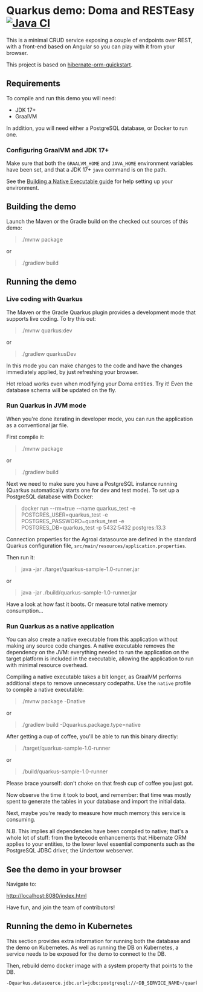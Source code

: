 # Quarkus demo: Doma and RESTEasy [![Java CI](https://github.com/domaframework/quarkus-sample/workflows/Java%20CI/badge.svg)](https://github.com/domaframework/quarkus-sample/actions?query=workflow%3A%22Java+CI%22)

This is a minimal CRUD service exposing a couple of endpoints over REST,
with a front-end based on Angular so you can play with it from your browser.

This project is based on [hibernate-orm-quickstart](https://github.com/quarkusio/quarkus-quickstarts/tree/master/hibernate-orm-quickstart).

## Requirements

To compile and run this demo you will need:

- JDK 17+
- GraalVM

In addition, you will need either a PostgreSQL database, or Docker to run one.

### Configuring GraalVM and JDK 17+

Make sure that both the `GRAALVM_HOME` and `JAVA_HOME` environment variables have
been set, and that a JDK 17+ `java` command is on the path.

See the [Building a Native Executable guide](https://quarkus.io/guides/building-native-image)
for help setting up your environment.

## Building the demo

Launch the Maven or the Gradle build on the checked out sources of this demo:

> ./mvnw package

or

> ./gradlew build

## Running the demo

### Live coding with Quarkus

The Maven or the Gradle Quarkus plugin provides a development mode that supports
live coding. To try this out:

> ./mvnw quarkus:dev

or

> ./gradlew quarkusDev

In this mode you can make changes to the code and have the changes immediately applied, by just refreshing your browser.

Hot reload works even when modifying your Doma entities.
Try it! Even the database schema will be updated on the fly.

### Run Quarkus in JVM mode

When you're done iterating in developer mode, you can run the application as a
conventional jar file.

First compile it:

> ./mvnw package

or

> ./gradlew build

Next we need to make sure you have a PostgreSQL instance running (Quarkus automatically starts one for dev and test mode).
To set up a PostgreSQL database with Docker:

> docker run --rm=true --name quarkus_test -e POSTGRES_USER=quarkus_test -e POSTGRES_PASSWORD=quarkus_test -e POSTGRES_DB=quarkus_test -p 5432:5432 postgres:13.3

Connection properties for the Agroal datasource are defined in the standard Quarkus configuration file, `src/main/resources/application.properties`.

Then run it:

> java -jar ./target/quarkus-sample-1.0-runner.jar

or

> java -jar ./build/quarkus-sample-1.0-runner.jar

Have a look at how fast it boots.
Or measure total native memory consumption...

### Run Quarkus as a native application

You can also create a native executable from this application without making any
source code changes. A native executable removes the dependency on the JVM:
everything needed to run the application on the target platform is included in
the executable, allowing the application to run with minimal resource overhead.

Compiling a native executable takes a bit longer, as GraalVM performs additional
steps to remove unnecessary codepaths. Use the  `native` profile to compile a
native executable:

> ./mvnw package -Dnative

or 

> ./gradlew build -Dquarkus.package.type=native

After getting a cup of coffee, you'll be able to run this binary directly:

> ./target/quarkus-sample-1.0-runner

or 

> ./build/quarkus-sample-1.0-runner


Please brace yourself: don't choke on that fresh cup of coffee you just got.
    
Now observe the time it took to boot, and remember: that time was mostly spent to generate the tables in your database and import the initial data.
    
Next, maybe you're ready to measure how much memory this service is consuming.

N.B. This implies all dependencies have been compiled to native;
that's a whole lot of stuff: from the bytecode enhancements that Hibernate ORM
applies to your entities, to the lower level essential components such as the PostgreSQL JDBC driver, the Undertow webserver.

## See the demo in your browser

Navigate to:

<http://localhost:8080/index.html>

Have fun, and join the team of contributors!

## Running the demo in Kubernetes

This section provides extra information for running both the database and the demo on Kubernetes.
As well as running the DB on Kubernetes, a service needs to be exposed for the demo to connect to the DB.

Then, rebuild demo docker image with a system property that points to the DB. 

```bash
-Dquarkus.datasource.jdbc.url=jdbc:postgresql://<DB_SERVICE_NAME>/quarkus_test
```
